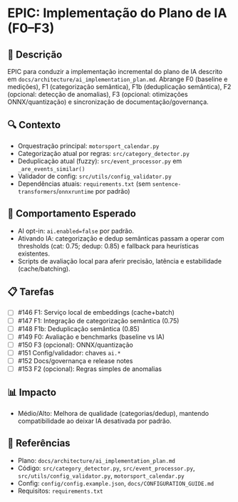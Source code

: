 # EPIC: Implementação do Plano de IA (F0–F3)

## 📝 Descrição
EPIC para conduzir a implementação incremental do plano de IA descrito em `docs/architecture/ai_implementation_plan.md`. Abrange F0 (baseline e medições), F1 (categorização semântica), F1b (deduplicação semântica), F2 (opcional: detecção de anomalias), F3 (opcional: otimizações ONNX/quantização) e sincronização de documentação/governança.

## 🔍 Contexto
- Orquestração principal: `motorsport_calendar.py`
- Categorização atual por regras: `src/category_detector.py`
- Deduplicação atual (fuzzy): `src/event_processor.py` em `_are_events_similar()`
- Validador de config: `src/utils/config_validator.py`
- Dependências atuais: `requirements.txt` (sem `sentence-transformers`/`onnxruntime` por padrão)

## 🎯 Comportamento Esperado
- AI opt-in: `ai.enabled=false` por padrão.
- Ativando IA: categorização e dedup semânticas passam a operar com thresholds (cat: 0.75; dedup: 0.85) e fallback para heurísticas existentes.
- Scripts de avaliação local para aferir precisão, latência e estabilidade (cache/batching).

## 📋 Tarefas
- [ ] #146 F1: Serviço local de embeddings (cache+batch)
- [ ] #147 F1: Integração de categorização semântica (0.75)
- [ ] #148 F1b: Deduplicação semântica (0.85)
- [ ] #149 F0: Avaliação e benchmarks (baseline vs IA)
- [ ] #150 F3 (opcional): ONNX/quantização
- [ ] #151 Config/validador: chaves `ai.*`
- [ ] #152 Docs/governança e release notes
- [ ] #153 F2 (opcional): Regras simples de anomalias

## 📊 Impacto
- Médio/Alto: Melhora de qualidade (categorias/dedup), mantendo compatibilidade ao deixar IA desativada por padrão.

## 🔗 Referências
- Plano: `docs/architecture/ai_implementation_plan.md`
- Código: `src/category_detector.py`, `src/event_processor.py`, `src/utils/config_validator.py`, `motorsport_calendar.py`
- Config: `config/config.example.json`, `docs/CONFIGURATION_GUIDE.md`
- Requisitos: `requirements.txt`
